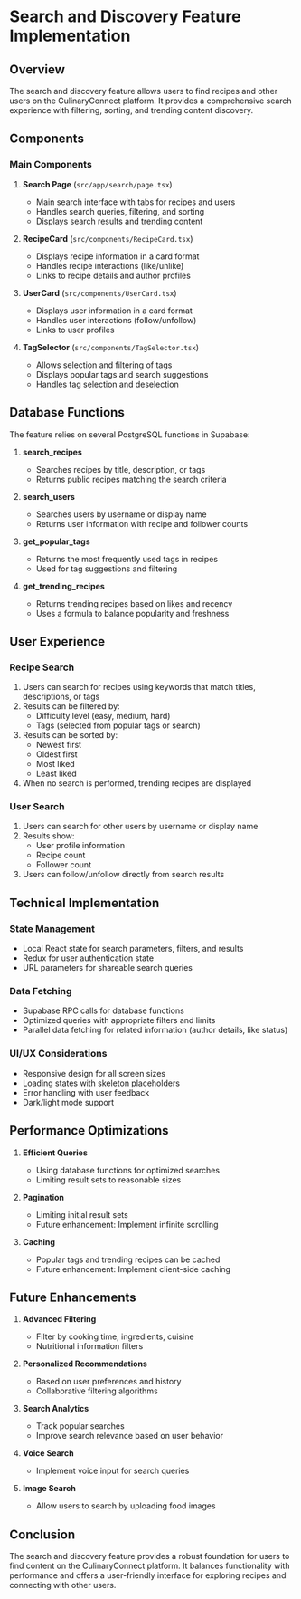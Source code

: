 # Search and Discovery Feature Implementation

## Overview

The search and discovery feature allows users to find recipes and other users on the CulinaryConnect platform. It provides a comprehensive search experience with filtering, sorting, and trending content discovery.

## Components

### Main Components

1. **Search Page** (`src/app/search/page.tsx`)

   - Main search interface with tabs for recipes and users
   - Handles search queries, filtering, and sorting
   - Displays search results and trending content

2. **RecipeCard** (`src/components/RecipeCard.tsx`)

   - Displays recipe information in a card format
   - Handles recipe interactions (like/unlike)
   - Links to recipe details and author profiles

3. **UserCard** (`src/components/UserCard.tsx`)

   - Displays user information in a card format
   - Handles user interactions (follow/unfollow)
   - Links to user profiles

4. **TagSelector** (`src/components/TagSelector.tsx`)
   - Allows selection and filtering of tags
   - Displays popular tags and search suggestions
   - Handles tag selection and deselection

## Database Functions

The feature relies on several PostgreSQL functions in Supabase:

1. **search_recipes**

   - Searches recipes by title, description, or tags
   - Returns public recipes matching the search criteria

2. **search_users**

   - Searches users by username or display name
   - Returns user information with recipe and follower counts

3. **get_popular_tags**

   - Returns the most frequently used tags in recipes
   - Used for tag suggestions and filtering

4. **get_trending_recipes**
   - Returns trending recipes based on likes and recency
   - Uses a formula to balance popularity and freshness

## User Experience

### Recipe Search

1. Users can search for recipes using keywords that match titles, descriptions, or tags
2. Results can be filtered by:
   - Difficulty level (easy, medium, hard)
   - Tags (selected from popular tags or search)
3. Results can be sorted by:
   - Newest first
   - Oldest first
   - Most liked
   - Least liked
4. When no search is performed, trending recipes are displayed

### User Search

1. Users can search for other users by username or display name
2. Results show:
   - User profile information
   - Recipe count
   - Follower count
3. Users can follow/unfollow directly from search results

## Technical Implementation

### State Management

- Local React state for search parameters, filters, and results
- Redux for user authentication state
- URL parameters for shareable search queries

### Data Fetching

- Supabase RPC calls for database functions
- Optimized queries with appropriate filters and limits
- Parallel data fetching for related information (author details, like status)

### UI/UX Considerations

- Responsive design for all screen sizes
- Loading states with skeleton placeholders
- Error handling with user feedback
- Dark/light mode support

## Performance Optimizations

1. **Efficient Queries**

   - Using database functions for optimized searches
   - Limiting result sets to reasonable sizes

2. **Pagination**

   - Limiting initial result sets
   - Future enhancement: Implement infinite scrolling

3. **Caching**
   - Popular tags and trending recipes can be cached
   - Future enhancement: Implement client-side caching

## Future Enhancements

1. **Advanced Filtering**

   - Filter by cooking time, ingredients, cuisine
   - Nutritional information filters

2. **Personalized Recommendations**

   - Based on user preferences and history
   - Collaborative filtering algorithms

3. **Search Analytics**

   - Track popular searches
   - Improve search relevance based on user behavior

4. **Voice Search**

   - Implement voice input for search queries

5. **Image Search**
   - Allow users to search by uploading food images

## Conclusion

The search and discovery feature provides a robust foundation for users to find content on the CulinaryConnect platform. It balances functionality with performance and offers a user-friendly interface for exploring recipes and connecting with other users.
